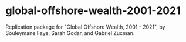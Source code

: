 # global-offshore-wealth-2001-2021
Replication package for "Global Offshore Wealth, 2001 - 2021", by Souleymane Faye, Sarah Godar, and Gabriel Zucman.
